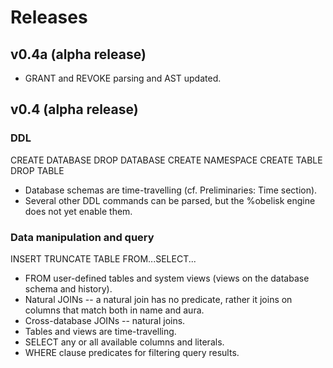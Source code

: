 # Releases

## v0.4a (alpha release)

* GRANT and REVOKE parsing and AST updated. 

## v0.4 (alpha release)

### DDL

CREATE DATABASE
DROP DATABASE
CREATE NAMESPACE
CREATE TABLE
DROP TABLE

* Database schemas are time-travelling (cf. Preliminaries: Time section).
* Several other DDL commands can be parsed, but the %obelisk engine does not yet enable them.

### Data manipulation and query

INSERT
TRUNCATE TABLE
FROM...SELECT...

* FROM user-defined tables and system views (views on the database schema and history).
* Natural JOINs -- a natural join has no predicate, rather it joins on columns that match both in name and aura.
* Cross-database JOINs -- natural joins.
* Tables and views are time-travelling.
* SELECT any or all available columns and literals.
* WHERE clause predicates for filtering query results.
